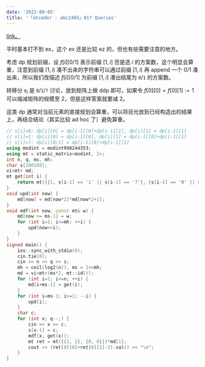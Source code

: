 ```yaml
---
date: '2022-08-05'
title: '「atcoder - abc246h」01? Queries'
---
```


[link。](https://atcoder.jp/contests/abc246/tasks/abc246_h)

平时基本打不到 ex，这个 ex 还是比较 ez 的，但也有些需要注意的地方。

考虑 dp 规划前缀，设 $f[i][0/1]$ 表示前缀 $[1, i]$ 否是选 $i$ 的方案数，这个明显会算重，注意到前缀 $[1, i)$ 凑不出来的字符串可以通过前缀 $[1, i)$ 再 append 一个 $0/1$ 凑出来，所以我们改描述 $f[i][0/1]$ 为前缀 $[1, i]$ 凑出结尾为 $\texttt0/\texttt1$ 的方案数。

转移分 $s_i$ 是 $\texttt{0}/\texttt{1}/\texttt{?}$ 讨论，放到矩阵上做 ddp 即可，如果令 $f[0][0] = f[0][1] := 1$ 可以缩减矩阵的规模至 $2$，但是这样答案就要减 $2$。

这类 dp 通常对当前元素的直接规划会算重，可以将目光放到已经构造出的结果上，再结合结论（其实比较 ad hoc 了）避免算重。

```cpp
// s[i]=0: dp[i][0] = dp[i-1][0]+dp[i-1][1], dp[i][1] = dp[i-1][1]
// s[i]=1: dp[i][0] = dp[i-1][0], dp[i][1] = dp[i-1][0]+dp[i-1][1]
// s[i]=?: dp[i][0/1] = dp[i-1][0]+dp[i-1][1]
using modint = modint998244353;
using mt = static_matrix<modint, 2>;
int n, q, ms, mh;
char s[100100];
vi<mt> md;
mt get(int i) {
    return mt({{1, s[i-1] == '1' || s[i-1] == '?'}, {s[i-1] == '0' || s[i-1] == '?', 1}});
}
void upd(int now) {
    md[now] = md[now*2]*md[now*2+1];
}
void mdf(int now, const mt& w) {
    md[now += ms-1] = w;
    for (int i=1; i<=mh; ++i) {
        upd(now>>i);
    }
}
signed main() {
    ios::sync_with_stdio(0);
    cin.tie(0);
    cin >> n >> q >> s;
    mh = ceil(log2(n)), ms = 1<<mh;
    md = vi<mt>(ms*2, mt::id());
    for (int i=1; i<=n; ++i) {
        md[i+ms-1] = get(i);
    }
    for (int i=ms-1; i>=1; --i) {
        upd(i);
    }
    char c;
    for (int x; q--;) {
        cin >> x >> c;
        s[x-1] = c;
        mdf(x, get(x));
        mt ret = mt({{1, 1}, {0, 0}})*md[1];
        cout << (ret[0][0]+ret[0][1]-2).val() << "\n";
    }
}
```